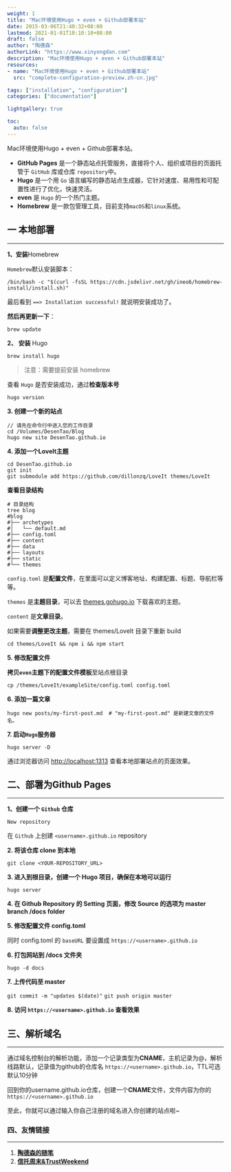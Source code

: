 ```yaml
---
weight: 1
title: "Mac环境使用Hugo + even + Github部署本站"
date: 2015-03-06T21:40:32+08:00
lastmod: 2021-01-01T10:10:10+08:00
draft: false
author: "陶德森"
authorLink: "https://www.xinyongdan.com"
description: "Mac环境使用Hugo + even + Github部署本站"
resources:
- name: "Mac环境使用Hugo + even + Github部署本站"
  src: "complete-configuration-preview.zh-cn.jpg"

tags: ["installation", "configuration"]
categories: ["documentation"]

lightgallery: true

toc:
  auto: false
---
```


Mac环境使用Hugo + even + Github部署本站。

<!--more-->

- **GitHub Pages** 是一个静态站点托管服务，直接将个人、组织或项目的页面托管于 `GitHub` 库或仓库 `repository`中。
- **Hugo** 是一个用 `Go` 语言编写的静态站点生成器，它针对速度、易用性和可配置性进行了优化，快速灵活。
- **even** 是 `Hugo` 的一个热门主题。
- **Homebrew** 是一款包管理工具，目前支持`macOS`和`linux`系统。

## 一 本地部署

---

**1、安装**Homebrew

`Homebrew`默认安装脚本：

```
/bin/bash -c "$(curl -fsSL https://cdn.jsdelivr.net/gh/ineo6/homebrew-install/install.sh)"
```

最后看到 `==> Installation successful!` 就说明安装成功了。

**然后再更新一下**：

`​brew update`

**2、 安装** Hugo

```
brew install hugo
```

> 注意：需要提前安装 homebrew

查看 `Hugo` 是否安装成功，通过**检查版本号**

```
hugo version
```

**3. 创建一个新的站点**

```
// 请先在命令行中进入您的工作目录
cd /Volumes/DesenTao/Blog
hugo new site DesenTao.github.io
```

**4. 添加一个LoveIt主题**

```
cd DesenTao.github.io
git init
git submodule add https://github.com/dillonzq/LoveIt themes/LoveIt
```

**查看目录结构**

```
# 目录结构
tree blog
#blog
#├── archetypes
#│   └── default.md
#├── config.toml
#├── content
#├── data
#├── layouts
#├── static
#└── themes
```

`config.toml` 是**配置文件**，在里面可以定义博客地址、构建配置、标题、导航栏等等。

`themes` 是**主题目录**，可以去 [themes.gohugo.io](http://themes.gohugo.io/) 下载喜欢的主题。

`content` 是**文章目录**。

如果需要**调整更改主题**，需要在 themes/LoveIt 目录下重新 build

`cd themes/LoveIt && npm i && npm start`

**5. 修改配置文件**

**拷贝`even`主题下的配置文件模板**至站点根目录

`cp /themes/LoveIt/exampleSite/config.toml config.toml`

**6. 添加一篇文章**

```
hugo new posts/my-first-post.md  # "my-first-post.md" 是新建文章的文件名。
```

**7. 启动`Hugo`服务器**

`hugo server -D`

通过浏览器访问 [http://localhost:1313](http://localhost:1313) 查看本地部署站点的页面效果。

## 二、部署为Github Pages

---

**1、创建一个 `Github` 仓库**

`New repository` 

在 `Github` 上创建 `<username>.github.io` repository

**2. 将该仓库 clone 到本地**

`git clone <YOUR-REPOSITORY_URL>`

**3. 进入到根目录，创建一个 Hugo 项目，确保在本地可以运行**

`hugo server`

**4. 在 Github Repository 的 Setting 页面，修改 Source 的选项为 master branch /docs folder**

**5. 修改配置文件 config.toml**

同时 config.toml 的 `baseURL` 要设置成 `https://<username>.github.io`

**6. 打包网站到 /docs 文件夹**

`hugo -d docs`

**7. 上传代码至 master**

`git commit -m "updates $(date)"`
`git push origin master`

​**8. 访问 `https://<username>.github.io` 查看效果**

## 三、解析域名

---

通过域名控制台的解析功能，添加一个记录类型为**CNAME**，主机记录为@，解析线路默认，记录值为github的仓库名 `https://<username>.github.io`，TTL可选默认10分钟

回到你的username.github.io仓库，创建一个**CNAME**文件，文件内容为你的`https://<username>.github.io`

至此，你就可以通过输入你自己注册的域名进入你创建的站点啦~

### 四、友情链接

---

1. **[陶德森的随笔](https://www.xinyongdan.com)**
2. **[信托周末&TrustWeekend](https://trustweekend.com)**